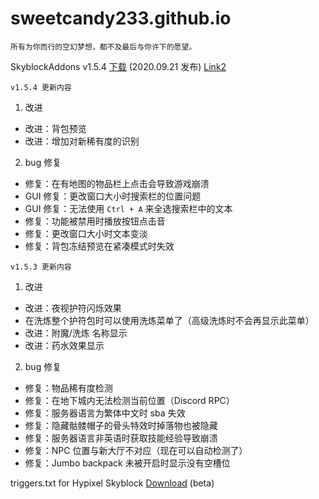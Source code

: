# sweetcandy233.github.io
`所有为你而行的空幻梦想，都不及最后与你许下的愿望。`

SkyblockAddons v1.5.4 [下载](https://biscuit.codes/mods/skyblockaddons/downloadversion/?v=1.5.4 "下载") (2020.09.21 发布) [Link2](https://github.com/BiscuitDevelopment/SkyblockAddons/releases/download/v1.5.4/SkyblockAddons-1.5.4-for-MC-1.8.9.jar "Link2")

`v1.5.4 更新内容`

1. 改进
- 改进：背包预览
- 改进：增加对新稀有度的识别

2. bug 修复
- 修复：在有地图的物品栏上点击会导致游戏崩溃
- GUI 修复：更改窗口大小时搜索栏的位置问题
- GUI 修复：无法使用 `Ctrl + A` 来全选搜索栏中的文本
- 修复：功能被禁用时播放按钮点击音
- 修复：更改窗口大小时文本变淡
- 修复：背包冻结预览在紧凑模式时失效

`v1.5.3 更新内容`

1. 改进
- 改进：夜视护符闪烁效果
- 在洗炼整个护符包时可以使用洗炼菜单了（高级洗炼时不会再显示此菜单）
- 改进：附魔/洗炼 名称显示
- 改进：药水效果显示

2. bug 修复
- 修复：物品稀有度检测
- 修复：在地下城内无法检测当前位置（Discord RPC）
- 修复：服务器语言为繁体中文时 sba 失效
- 修复：隐藏骷髅帽子的骨头特效时掉落物也被隐藏
- 修复：服务器语言非英语时获取技能经验导致崩溃
- 修复：NPC 位置与新大厅不对应（现在可以自动检测了）
- 修复：Jumbo backpack 未被开启时显示没有空槽位

triggers.txt for Hypixel Skyblock [Download](/triggers.txt "Download") (beta)
